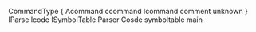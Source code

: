 CommandType { Acommand ccommand lcommand comment unknown }
IParse
Icode
ISymbolTable
Parser
Cosde
symboltable
main
